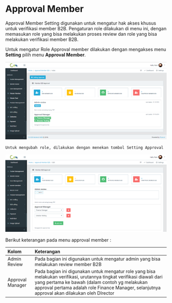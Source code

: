# Approval Member

Approval Member Setting digunakan untuk mengatur hak akses khusus untuk verifikasi member B2B. Pengaturan role dilakukan di menu ini, dengan memasukan role yang bisa melakukan proses review dan role yang bisa melakukan verifikasi member B2B.

Untuk mengatur Role Approval member dilakukan dengan mengakses menu **Setting** pilih menu **Approval Member**.

![Approval Member Page](../../.gitbook/assets/image%20%2884%29.png)

```text
Untuk mengubah role, dilakukan dengan menekan tombol Setting Approval
```

![Update Approval Member Page](../../.gitbook/assets/image%20%28248%29.png)

Berikut keterangan pada menu approval member :

| Kolom | Keterangan |
| :--- | :--- |
| Admin Review | Pada bagian ini digunakan untuk mengatur admin yang bisa melakukan review member B2B |
| Approval Manager | Pada bagian ini digunakan untuk mengatur role yang bisa melakukan verifikasi, urutannya tingkat verifikasi diawali dari yang pertama ke bawah \(dalam contoh yg melakukan approval pertama adalah role Finance Manager, selanjutnya approval akan dilakukan oleh DIrector |

